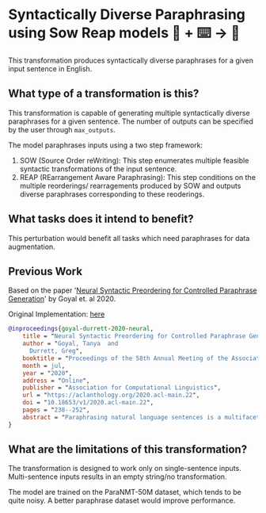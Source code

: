 # Syntactically Diverse Paraphrasing using Sow Reap models 🦎  + ⌨️ → 🐍
This transformation produces syntactically diverse paraphrases for a given input sentence in English.


## What type of a transformation is this?
This transformation is capable of generating multiple syntactically diverse paraphrases for a given sentence.
The number of outputs can be specified by the user through `max_outputs`.

The model paraphrases inputs using a two step framework:
1. SOW (Source Order reWriting): This step enumerates multiple feasible syntactic transformations of the input sentence.
2. REAP (REarrangement Aware Paraphrasing): This step conditions on the multiple reorderings/ rearragements produced by SOW and outputs diverse paraphrases corresponding to these reoderings.


## What tasks does it intend to benefit?
This perturbation would benefit all tasks which need paraphrases for data augmentation.

## Previous Work
Based on the paper '[Neural Syntactic Preordering for Controlled Paraphrase Generation](https://aclanthology.org/2020.acl-main.22.pdf)' by Goyal et. al 2020.

Original Implementation: [here](https://github.com/malllabiisc/DiPS)
```bibtex
@inproceedings{goyal-durrett-2020-neural,
    title = "Neural Syntactic Preordering for Controlled Paraphrase Generation",
    author = "Goyal, Tanya  and
      Durrett, Greg",
    booktitle = "Proceedings of the 58th Annual Meeting of the Association for Computational Linguistics",
    month = jul,
    year = "2020",
    address = "Online",
    publisher = "Association for Computational Linguistics",
    url = "https://aclanthology.org/2020.acl-main.22",
    doi = "10.18653/v1/2020.acl-main.22",
    pages = "238--252",
    abstract = "Paraphrasing natural language sentences is a multifaceted process: it might involve replacing individual words or short phrases, local rearrangement of content, or high-level restructuring like topicalization or passivization. Past approaches struggle to cover this space of paraphrase possibilities in an interpretable manner. Our work, inspired by pre-ordering literature in machine translation, uses syntactic transformations to softly {``}reorder{''} the source sentence and guide our neural paraphrasing model. First, given an input sentence, we derive a set of feasible syntactic rearrangements using an encoder-decoder model. This model operates over a partially lexical, partially syntactic view of the sentence and can reorder big chunks. Next, we use each proposed rearrangement to produce a sequence of position embeddings, which encourages our final encoder-decoder paraphrase model to attend to the source words in a particular order. Our evaluation, both automatic and human, shows that the proposed system retains the quality of the baseline approaches while giving a substantial increase in the diversity of the generated paraphrases.",
}
```
## What are the limitations of this transformation?
The transformation is designed to work only on single-sentence inputs. Multi-sentence inputs results in an empty string/no transformation.

The model are trained on the ParaNMT-50M dataset, which tends to be quite noisy. A better paraphrase dataset would improve performance.
